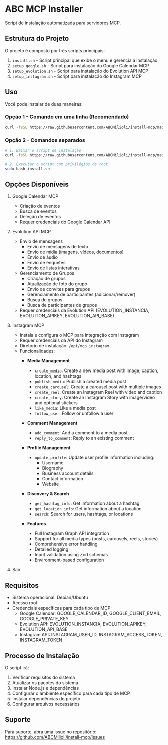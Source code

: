 # ABC MCP Installer

Script de instalação automatizada para servidores MCP.

## Estrutura do Projeto

O projeto é composto por três scripts principais:

1. `install.sh` - Script principal que exibe o menu e gerencia a instalação
2. `setup_google.sh` - Script para instalação do Google Calendar MCP
3. `setup_evolution.sh` - Script para instalação do Evolution API MCP
4. `setup_instagram.sh` - Script para instalação do Instagram MCP

## Uso

Você pode instalar de duas maneiras:

### Opção 1 - Comando em uma linha (Recomendado)
```bash
curl -fsSL https://raw.githubusercontent.com/ABCMilioli/install-mcp/main/install.sh | sudo bash
```

### Opção 2 - Comandos separados
```bash
# 1. Baixar o script de instalação
curl -fsSL https://raw.githubusercontent.com/ABCMilioli/install-mcp/main/install.sh > install.sh

# 2. Executar o script com privilégios de root
sudo bash install.sh
```

## Opções Disponíveis

1. Google Calendar MCP
   - Criação de eventos
   - Busca de eventos
   - Deleção de eventos
   - Requer credenciais do Google Calendar API

2. Evolution API MCP
   - Envio de mensagens
     - Envio de mensagens de texto
     - Envio de mídia (imagens, vídeos, documentos)
     - Envio de áudio
     - Envio de enquetes
     - Envio de listas interativas
   - Gerenciamento de Grupos
     - Criação de grupos
     - Atualização de foto do grupo
     - Envio de convites para grupos
     - Gerenciamento de participantes (adicionar/remover)
     - Busca de grupos
     - Busca de participantes de grupos
   - Requer credenciais da Evolution API (EVOLUTION_INSTANCIA, EVOLUTION_APIKEY, EVOLUTION_API_BASE)

3. Instagram MCP
   - Instala e configura o MCP para integração com Instagram
   - Requer credenciais da API do Instagram
   - Diretório de instalação: `/opt/mcp_instagram`
   - Funcionalidades:
     - **Media Management**
       - `create_media`: Create a new media post with image, caption, location, and hashtags
       - `publish_media`: Publish a created media post
       - `create_carousel`: Create a carousel post with multiple images
       - `create_reel`: Create an Instagram Reel with video and caption
       - `create_story`: Create an Instagram Story with image/video and optional stickers
       - `like_media`: Like a media post
       - `follow_user`: Follow or unfollow a user

     - **Comment Management**
       - `add_comment`: Add a comment to a media post
       - `reply_to_comment`: Reply to an existing comment

     - **Profile Management**
       - `update_profile`: Update user profile information including:
         - Username
         - Biography
         - Business account details
         - Contact information
         - Website

     - **Discovery & Search**
       - `get_hashtag_info`: Get information about a hashtag
       - `get_location_info`: Get information about a location
       - `search`: Search for users, hashtags, or locations

     - **Features**
       - Full Instagram Graph API integration
       - Support for all media types (posts, carousels, reels, stories)
       - Comprehensive error handling
       - Detailed logging
       - Input validation using Zod schemas
       - Environment-based configuration

4. Sair

## Requisitos

- Sistema operacional: Debian/Ubuntu
- Acesso root
- Credenciais específicas para cada tipo de MCP:
  - Google Calendar: GOOGLE_CALENDAR_ID, GOOGLE_CLIENT_EMAIL, GOOGLE_PRIVATE_KEY
  - Evolution API: EVOLUTION_INSTANCIA, EVOLUTION_APIKEY, EVOLUTION_API_BASE
  - Instagram API: INSTAGRAM_USER_ID, INSTAGRAM_ACCESS_TOKEN, INSTAGRAM_TOKEN

## Processo de Instalação

O script irá:

1. Verificar requisitos do sistema
2. Atualizar os pacotes do sistema
3. Instalar Node.js e dependências
4. Configurar o ambiente específico para cada tipo de MCP
5. Instalar dependências do projeto
6. Configurar arquivos necessários

## Suporte

Para suporte, abra uma issue no repositório: https://github.com/ABCMilioli/install-mcp/issues 

